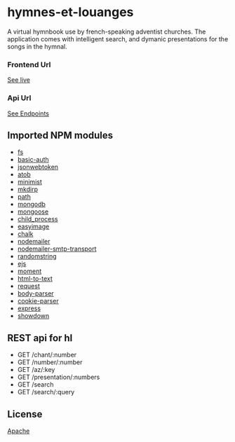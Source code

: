 # hymnes-et-louanges
A virtual hymnbook use by french-speaking adventist churches. The application comes with intelligent search, and dymanic presentations for the songs in the hymnal.

### Frontend Url
[See live](https://apps.wspecs.com/hl)

### Api Url
[See Endpoints](http://api.wspecs.com/hl)

## Imported NPM modules

* [fs](https://www.npmjs.com/package/fs) 
* [basic-auth](https://www.npmjs.com/package/basic-auth) 
* [jsonwebtoken](https://www.npmjs.com/package/jsonwebtoken) 
* [atob](https://www.npmjs.com/package/atob) 
* [minimist](https://www.npmjs.com/package/minimist) 
* [mkdirp](https://www.npmjs.com/package/mkdirp) 
* [path](https://www.npmjs.com/package/path) 
* [mongodb](https://www.npmjs.com/package/mongodb) 
* [mongoose](https://www.npmjs.com/package/mongoose) 
* [child_process](https://www.npmjs.com/package/child_process) 
* [easyimage](https://www.npmjs.com/package/easyimage) 
* [chalk](https://www.npmjs.com/package/chalk) 
* [nodemailer](https://www.npmjs.com/package/nodemailer) 
* [nodemailer-smtp-transport](https://www.npmjs.com/package/nodemailer-smtp-transport) 
* [randomstring](https://www.npmjs.com/package/randomstring) 
* [ejs](https://www.npmjs.com/package/ejs) 
* [moment](https://www.npmjs.com/package/moment) 
* [html-to-text](https://www.npmjs.com/package/html-to-text) 
* [request](https://www.npmjs.com/package/request) 
* [body-parser](https://www.npmjs.com/package/body-parser) 
* [cookie-parser](https://www.npmjs.com/package/cookie-parser) 
* [express](https://www.npmjs.com/package/express) 
* [showdown](https://www.npmjs.com/package/showdown) 

## REST api for hl
* GET /chant/:number
* GET /number/:number
* GET /az/:key
* GET /presentation/:numbers
* GET /search
* GET /search/:query

## License
[Apache](LICENSE)
